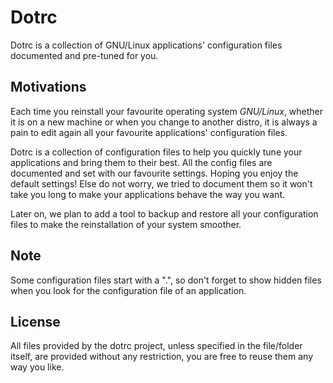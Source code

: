 Dotrc
=====

Dotrc is a collection of GNU/Linux applications' configuration files documented
and pre-tuned for you.


Motivations
-----------

Each time you reinstall your favourite operating system _GNU/Linux_,
whether it is on a new machine or when you change to another distro, it is
always a pain to edit again all your favourite applications' configuration
files.

Dotrc is a collection of configuration files to help you quickly tune your
applications and bring them to their best. All the config files are documented
and set with our favourite settings. Hoping you enjoy the default settings!
Else do not worry, we tried to document them so it won't take you long to
make your applications behave the way you want.

Later on, we plan to add a tool to backup and restore all your configuration
files to make the reinstallation of your system smoother.

Note
----

Some configuration files start with a ".", so don't forget to show hidden files
when you look for the configuration file of an application.


License
-------

All files provided by the dotrc project, unless specified in the file/folder itself,
are provided without any restriction, you are free to reuse them any way you like.

